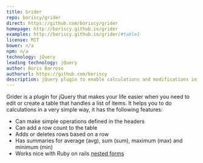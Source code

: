 ```yaml
---
title: Grider
repo: boriscy/grider
direct: https://github.com/boriscy/grider
homepage: http://boriscy.github.io/grider
examples: http://boriscy.github.io/grider/#table1
license: MIT
bower: n/a
npm: n/a
technology: jQuery
leading technology: jQuery
author: Boris Barroso
authorurl: https://github.com/boriscy
description: jQuery plugin to enable calculations and modifications in a table
---
```


Grider is a plugin for jQuery that makes your life easier when you need to edit or create
a table that handles a list of items. It helps you to do calculations in a very simple
way, it has the following features:

* Can make simple operations defined in the headers
* Can add a row count to the table
* Adds or deletes rows based on a row
* Has summaries for average (avg), sum (sum), maximum (max) and minimum (min)
* Works nice with Ruby on rails [nested forms](http://weblog.rubyonrails.org/2009/1/26/nested-model-forms)